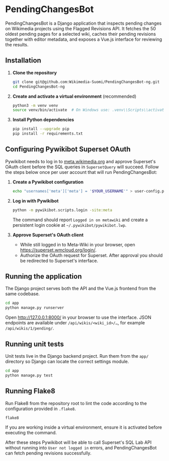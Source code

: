 # PendingChangesBot

PendingChangesBot is a Django application that inspects pending changes on Wikimedia
projects using the Flagged Revisions API. It fetches the 50 oldest pending pages for a
selected wiki, caches their pending revisions together with editor metadata, and exposes a
Vue.js interface for reviewing the results.

## Installation

1. **Clone the repository**
   ```bash
   git clone git@github.com:Wikimedia-Suomi/PendingChangesBot-ng.git
   cd PendingChangesBot-ng
   ```
2. **Create and activate a virtual environment** (recommended)
   ```bash
   python3 -m venv venv
   source venv/bin/activate  # On Windows use: .venv\\Scripts\\activate
   ```
3. **Install Python dependencies**
   ```bash
   pip install --upgrade pip
   pip install -r requirements.txt
   ```

## Configuring Pywikibot Superset OAuth

Pywikibot needs to log in to [meta.wikimedia.org](https://meta.wikimedia.org) and approve
Superset's OAuth client before the SQL queries in `SupersetQuery` will succeed. Follow
the steps below once per user account that will run PendingChangesBot:

1. **Create a Pywikibot configuration**
   ```bash
   echo "usernames['meta']['meta'] = '$YOUR_USERNAME'" > user-config.py
   ```

3. **Log in with Pywikibot**
   ```bash
   python -m pywikibot.scripts.login -site:meta
   ```
   The command should report `Logged in on metawiki` and create a persistent login
   cookie at `~/.pywikibot/pywikibot.lwp`.

4. **Approve Superset's OAuth client**
   - While still logged in to Meta-Wiki in your browser, open
     <https://superset.wmcloud.org/login/>.
   - Authorize the OAuth request for Superset. After approval you should be redirected
     to Superset's interface.


## Running the application

The Django project serves both the API and the Vue.js frontend from the same codebase.

```bash
cd app
python manage.py runserver
```

Open <http://127.0.0.1:8000/> in your browser to use the interface. JSON endpoints are
available under `/api/wikis/<wiki_id>/…`, for example `/api/wikis/1/pending/`.

## Running unit tests

Unit tests live in the Django backend project. Run them from the `app/` directory so Django can locate the correct settings module.

```bash
cd app
python manage.py test
```

## Running Flake8

Run Flake8 from the repository root to lint the code according to the configuration provided in `.flake8`.

```bash
flake8
```

If you are working inside a virtual environment, ensure it is activated before executing the command.

After these steps Pywikibot will be able to call Superset's SQL Lab API without running
into `User not logged in` errors, and PendingChangesBot can fetch pending revisions
successfully.
